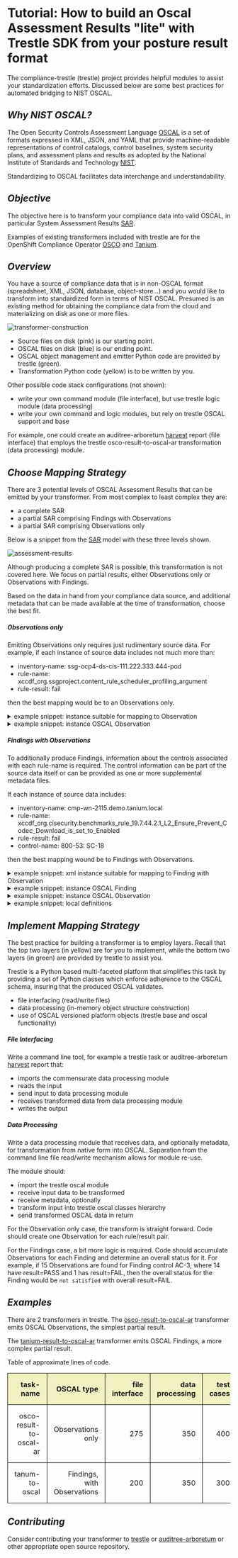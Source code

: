 # Tutorial: How to build an Oscal Assessment Results "lite" with Trestle SDK from your posture result format

The compliance-trestle (trestle) project provides helpful modules to assist your standardization efforts.
Discussed below are some best practices for automated bridging to NIST OSCAL.

## *Why NIST OSCAL?*

The Open Security Controls Assessment Language [OSCAL](https://pages.nist.gov/OSCAL)
is a set of formats expressed in XML, JSON, and YAML that provide machine-readable representations of control catalogs, control baselines, system security plans, and assessment plans and results as adopted by the
National Institute of Standards and Technology [NIST](https://pages.nist.gov/).

Standardizing to OSCAL facilitates data interchange and understandability.

## *Objective*

The objective here is to transform your compliance data into valid OSCAL, in particular System Assessment Results
[SAR](https://pages.nist.gov/OSCAL/documentation/schema/assessment-results-layer/).

Examples of existing transformers  included with trestle are for the
OpenShift Compliance Operator [OSCO](https://github.com/IBM/compliance-trestle/blob/develop/trestle/tasks/osco_result_to_oscal_ar.py) and
[Tanium](https://github.com/IBM/compliance-trestle/blob/develop/trestle/tasks/tanium-result-to-oscal-ar.py).

## *Overview*

You have a source of compliance data that is in non-OSCAL format (spreadsheet, XML, JSON, database, object-store...)
and you would like to transform into standardized form in terms of NIST OSCAL.
Presumed is an existing method for obtaining the compliance data from the cloud and materializing on disk as one or more files.

![transformer-construction](transformer-construction.jpg)

- Source files on disk (pink) is our starting point.
- OSCAL files on disk (blue) is our ending point.
- OSCAL object management and emitter Python code are provided by trestle (green).
- Transformation Python code (yellow) is to be written by you.

Other possible code stack configurations (not shown):

- write your own command module (file interface), but use trestle logic module (data processing)
- write your own command and logic modules, but rely on trestle OSCAL support and base

For example, one could create an
auditree-arboretum [harvest](https://github.com/ComplianceAsCode/auditree-harvest#report-development)
report (file interface) that employs the trestle
osco-result-to-oscal-ar transformation (data processing) module.

## *Choose Mapping Strategy*

There are 3 potential levels of OSCAL Assessment Results that can be emitted by your transformer.
From most complex to least complex they are:

- a complete SAR
- a partial SAR comprising Findings with Observations
- a partial SAR comprising Observations only

Below is a snippet from the [SAR](https://pages.nist.gov/OSCAL/documentation/schema/assessment-results-layer/) model
with these three levels shown.

![assessment-results](assessment-results.jpg)

Although producing a complete SAR is possible, this transformation is not covered here.
We focus on partial results, either Observations only or Observations with Findings.

Based on the data in hand from your compliance data source, and additional metadata that can be made available
at the time of transformation, choose the best fit.

##### Observations only

Emitting Observations only requires just rudimentary source data.
For example, if each instance of source data includes not much more than:

- inventory-name: ssg-ocp4-ds-cis-111.222.333.444-pod
- rule-name: xccdf_org.ssgproject.content_rule_scheduler_profiling_argument
- rule-result: fail

then the best mapping would be to an Observations only.

<details markdown>

<summary>example snippet: instance suitable for mapping to Observation</summary>

```yaml
data: <rule-result idref="xccdf_org.ssgproject.content_rule_scheduler_profiling_argument"
  time="2020-08-03T02:26:26+00:00" severity="low" weight="1.000000"> <result>fail</result>
  </rule-result>
metadata:
  name: ssg-ocp4-ds-cis-111.222.333.444-pod
```

</details>

<details markdown>

<summary>example snippet: instance OSCAL Observation</summary>

```json
{
  "uuid": "56666738-0f9a-4e38-9aac-c0fad00a5821",
  "title": "xccdf_org.ssgproject.content_rule_scheduler_profiling_argument",
  "description": "xccdf_org.ssgproject.content_rule_scheduler_profiling_argument",
  "methods": [
    "TEST-AUTOMATED"
  ],
  "subjects": [
    {
      "uuid-ref": "56666738-0f9a-4e38-9aac-c0fad00a5821",
      "type": "component",
      "title": "Red Hat OpenShift Kubernetes"
    },
    {
      "uuid-ref": "46aADFAC-A1fd-4Cf0-a6aA-d1AfAb3e0d3e",
      "type": "inventory-item",
      "title": "Pod",
      "props": [
        {
          "name": "target",
          "value": "kube-br7qsa3d0vceu2so1a90-roksopensca-default-0000026b.iks.mycorp"
        },
        {
          "name": "cluster-name",
          "value": "ROKS-OpenSCAP-1"
        },
        {
          "name": "cluster-type",
          "value": "openshift"
        },
        {
          "name": "cluster-region",
          "value": "us-south"
        }
      ]
    }
  ],
  "relevant-evidence": [
    {
      "href": "https://github.mycorp.com/degenaro/evidence-locker",
      "description": "Evidence location.",
      "props": [
        {
          "name": "rule",
          "ns": "dns://xccdf",
          "class": "id",
          "value": "xccdf_org.ssgproject.content_rule_scheduler_profiling_argument"
        },
        {
          "name": "time",
          "ns": "dns://xccdf",
          "class": "timestamp",
          "value": "2020-08-03T02:26:26+00:00"
        },
        {
          "name": "result",
          "ns": "dns://xccdf",
          "class": "result",
          "value": "fail"
        },
        {
          "name": "target",
          "ns": "dns://xccdf",
          "class": "target",
          "value": "kube-br7qsa3d0vceu2so1a90-roksopensca-default-0000026b.iks.mycorp"
        }
      ]
    }
  ]
}
```

</details>

##### Findings with Observations

To additionally produce Findings, information about the controls associated with each rule-name is required.
The control information can be part of the source data itself or can be provided as one or more supplemental metadata files.

If each instance of source data includes:

- inventory-name: cmp-wn-2115.demo.tanium.local
- rule-name: xccdf_org.cisecurity.benchmarks_rule_19.7.44.2.1_L2_Ensure_Prevent_Codec_Download_is_set_to_Enabled
- rule-result: fail
- control-name: 800-53: SC-18

then the best mapping wound be to Findings with Observations.

<details markdown>

<summary>example snippet: xml instance suitable for mapping to Finding with Observation</summary>

```json
{
  "IP Address": "10.8.68.218",
  "Computer Name": "cmp-wn-2115.demo.tanium.local",
  "Comply - JovalCM Results[c2dc8749]": [
    {
      "Benchmark": "CIS Microsoft Windows 10 Enterprise Release 1803 Benchmark",
      "Benchmark Version": "1.5.0.1",
      "Profile": "Windows 10 - NIST 800-53",
      "ID": "xccdf_org.cisecurity.benchmarks_rule_19.7.44.2.1_L2_Ensure_Prevent_Codec_Download_is_set_to_Enabled",
      "Result": "fail",
      "Custom ID": "800-53: SC-18",
      "Version": "version: 1"
    }
  ],
  "Count": "1",
  "Age": "600"
}
```

</details>

<details markdown>

<summary>example snippet: instance OSCAL Finding</summary>

```json
{
  "findings": [
    {
      "uuid": "99c0a0de-e34e-4e22-95a1-1d4f24826565",
      "title": "800-53: IA-5",
      "description": "800-53: IA-5",
      "collected": "2021-03-16T13:29:14.000+00:00",
      "objective-status": {
        "props": [
          {
            "name": "profile",
            "ns": "dns://tanium",
            "class": "source",
            "value": "NIST 800-53"
          },
          {
            "name": "id-ref",
            "ns": "dns://tanium",
            "class": "source",
            "value": "IA-5"
          },
          {
            "name": "result",
            "ns": "dns://xccdf",
            "class": "STRVALUE",
            "value": "FAIL"
          }
        ],
        "status": "not-satisfied"
      },
      "related-observations": [
        {
          "observation-uuid": "61092735-e365-4638-bc2c-ecd0ed407e73"
        },
        {
          "observation-uuid": "95a20b8e-ed0a-4b6c-bf87-8789265c7158"
        }
      ]
    }
  ]
}
```

</details>

<details markdown>

<summary>example snippet: instance OSCAL Observation</summary>

```json
{
  "observations": [
    {
      "uuid": "61092735-e365-4638-bc2c-ecd0ed407e73",
      "description": "xccdf_org.cisecurity.benchmarks_rule_1.1.1_L1_Ensure_Enforce_password_history_is_set_to_24_or_more_passwords",
      "props": [
        {
          "name": "benchmark",
          "ns": "dns://tanium",
          "class": "source",
          "value": "CIS Microsoft Windows 10 Enterprise Release 1803 Benchmark"
        },
        {
          "name": "rule",
          "ns": "dns://xccdf",
          "class": "id",
          "value": "xccdf_org.cisecurity.benchmarks_rule_1.1.1_L1_Ensure_Enforce_password_history_is_set_to_24_or_more_passwords"
        },
        {
          "name": "result",
          "ns": "dns://xccdf",
          "class": "result",
          "value": "pass"
        },
        {
          "name": "time",
          "ns": "dns://xccdf",
          "class": "timestamp",
          "value": "2021-03-16T13:29:14+00:00"
        }
      ],
      "methods": [
        "TEST-AUTOMATED"
      ],
      "subjects": [
        {
          "uuid-ref": "2650b9ba-e767-4381-9a3f-127d1552d7d2",
          "type": "inventory-item"
        }
      ]
    }
  ]
}
```

</details>

<details markdown>

<summary>example snippet: local definitions</summary>

```json
{
  "results": [
    {
      "uuid": "98028241-8705-4211-bf36-71e1f7aa6192",
      "title": "Tanium",
      "description": "Tanium",
      "start": "2021-03-16T13:29:14.000+00:00",
      "local-definitions": {
        "inventory-items": [
          {
            "uuid": "2650b9ba-e767-4381-9a3f-127d1552d7d2",
            "description": "inventory",
            "props": [
              {
                "name": "computer-name",
                "ns": "dns://tanium",
                "class": " inventory-item",
                "value": "cmp-wn-2106.demo.tanium.local"
              },
              {
                "name": "computer-ip",
                "ns": "dns://tanium",
                "class": " inventory-item",
                "value": "fe80::3cd5:564b:940e:49ab"
              },
              {
                "name": "profile",
                "ns": "dns://tanium",
                "class": " inventory-item",
                "value": "Windows 10"
              }
            ]
          }
        ]
      }
    }
  ]
}
```

</details>

## *Implement Mapping Strategy*

The best practice for building a transformer is to employ layers.
Recall that the top two layers (in yellow) are for you to implement,
while the bottom two layers (in green) are provided by trestle to assist you.

Trestle is a Python based multi-faceted platform that simplifies this task by providing a set of Python
classes which enforce adherence to the OSCAL schema, insuring that the produced OSCAL validates.

- file interfacing (read/write files)
- data processing (in-memory object structure construction)
- use of OSCAL versioned platform objects (trestle base and oscal functionality)

##### *File Interfacing*

Write a command line tool, for example a trestle task or
auditree-arboretum [harvest](https://github.com/ComplianceAsCode/auditree-harvest#report-development)
report that:

- imports the commensurate data processing module
- reads the input
- send input to data processing module
- receives transformed data from data processing module
- writes the output

##### *Data Processing*

Write a data processing module that receives data, and optionally metadata, for transformation from native form into OSCAL.
Separation from the command line file read/write mechanism allows for module re-use.

The module should:

- import the trestle oscal module
- receive input data to be transformed
- receive metadata, optionally
- transform input into trestle oscal classes hierarchy
- send transformed OSCAL data in return

For the Observation only case, the transform is straight forward. Code should create one Observation for
each rule/result pair.

For the Findings case, a bit more logic is required. Code should accumulate Observations for each Finding
and determine an overall status for it. For example, if 15 Observations are found for Finding control AC-3,
where 14 have result=PASS and 1 has result=FAIL, then the overall status for the Finding would be `not satisfied` with overall result=FAIL.

## *Examples*

There are 2 transformers in trestle.
The [osco-result-to-oscal-ar](https://github.com/IBM/compliance-trestle/blob/develop/trestle/tasks/osco_result_to_oscal_ar.py)
transformer emits OSCAL Observations, the simplest partial result.

The [tanium-result-to-oscal-ar](https://github.com/IBM/compliance-trestle/blob/develop/trestle/tasks/tanium-result-to-oscal-ar.py)
transformer emits OSCAL Findings, a more complex partial result.

Table of approximate lines of code.

<table>
<tr>
 <th style="text-align:right;border: 1px solid black;border-collapse: collapse;padding: 15px;background-color: #f1f1c1;">task-name
 <th style="text-align:right;border: 1px solid black;border-collapse: collapse;padding: 15px;background-color: #f1f1c1;">OSCAL type
 <th style="text-align:right;border: 1px solid black;border-collapse: collapse;padding: 15px;background-color: #f1f1c1;">file interface
 <th style="text-align:right;border: 1px solid black;border-collapse: collapse;padding: 15px;background-color: #f1f1c1;">data processing
 <th style="text-align:right;border: 1px solid black;border-collapse: collapse;padding: 15px;background-color: #f1f1c1;">test cases

<tr>
 <td style="text-align:right;border: 1px solid black;border-collapse: collapse;padding: 15px;">osco-result-to-oscal-ar
 <td style="text-align:right;border: 1px solid black;border-collapse: collapse;padding: 15px;">Observations only
 <td style="text-align:right;border: 1px solid black;border-collapse: collapse;padding: 15px;">275
 <td style="text-align:right;border: 1px solid black;border-collapse: collapse;padding: 15px;">350
 <td style="text-align:right;border: 1px solid black;border-collapse: collapse;padding: 15px;">400

<tr>
 <td style="text-align:right;border: 1px solid black;border-collapse: collapse;padding: 15px;">tanum-to-oscal
 <td style="text-align:right;border: 1px solid black;border-collapse: collapse;padding: 15px;">Findings, with Observations
 <td style="text-align:right;border: 1px solid black;border-collapse: collapse;padding: 15px;">200
 <td style="text-align:right;border: 1px solid black;border-collapse: collapse;padding: 15px;">350
 <td style="text-align:right;border: 1px solid black;border-collapse: collapse;padding: 15px;">300
</table>

## *Contributing*

Consider contributing your transformer to
[trestle](../../contributing/mkdocs_contributing.md)
or
[auditree-arboretum](https://github.com/ComplianceAsCode/auditree-arboretum/blob/main/CONTRIBUTING.md)
or
other appropriate open source repository.
